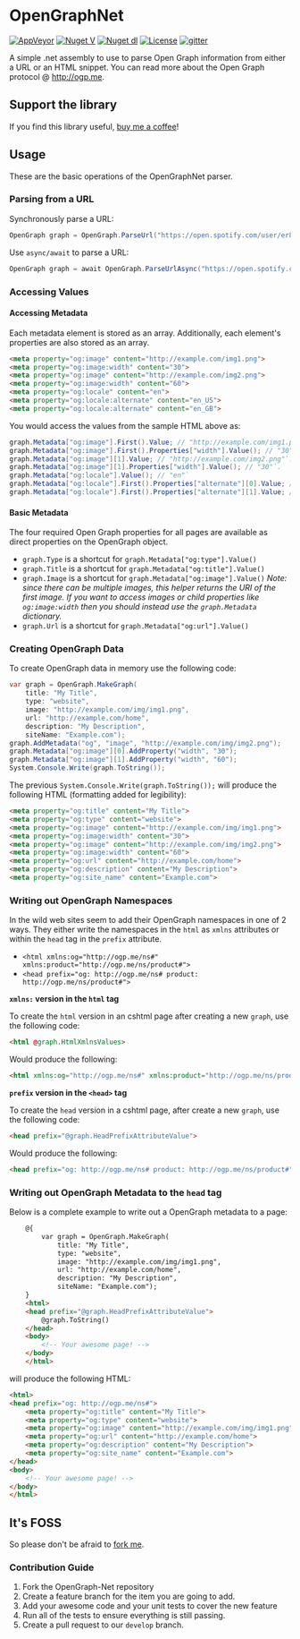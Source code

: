# OpenGraphNet

[![AppVeyor](https://img.shields.io/appveyor/ci/GeoffHorsey/opengraph-net.svg)](https://ci.appveyor.com/project/GeoffHorsey/opengraph-net)
[![Nuget V](https://img.shields.io/nuget/v/OpenGraph-Net.svg)](http://www.nuget.org/packages/OpenGraph-Net/)
[![Nuget dl](https://img.shields.io/nuget/dt/OpenGraph-Net.svg)](http://www.nuget.org/packages/OpenGraph-Net/)
[![License](https://img.shields.io/badge/license-MIT-orange.svg)](https://raw.githubusercontent.com/ghorsey/OpenGraph-Net/master/LICENSE)
[![gitter](https://badges.gitter.im/webpack/webpack.svg)](https://gitter.im/OpenGraph-Net/OpenGraph-Net)

A simple .net assembly to use to parse Open Graph information from either a URL or an HTML snippet. You can read more about the
Open Graph protocol @ <http://ogp.me>.

## Support the library

If you find this library useful, [buy me a coffee](https://www.buymeacoffee.com/ghorsey)!

## Usage

These are the basic operations of the OpenGraphNet parser.

### Parsing from a URL

Synchronously parse a URL:

```csharp
OpenGraph graph = OpenGraph.ParseUrl("https://open.spotify.com/user/er811nzvdw2cy2qgkrlei9sqe/playlist/2lzTTRqhYS6AkHPIvdX9u3?si=KcZxfwiIR7OBPCzj20utaQ");
```

Use `async/await` to parse a URL:

```csharp
OpenGraph graph = await OpenGraph.ParseUrlAsync("https://open.spotify.com/user/er811nzvdw2cy2qgkrlei9sqe/playlist/2lzTTRqhYS6AkHPIvdX9u3?si=KcZxfwiIR7OBPCzj20utaQ");
```

### Accessing Values

#### Accessing Metadata

Each metadata element is stored as an array. Additionally, each element's properties are also stored as an array.

```html
<meta property="og:image" content="http://example.com/img1.png">
<meta property="og:image:width" content="30">
<meta property="og:image" content="http://example.com/img2.png">
<meta property="og:image:width" content="60">
<meta property="og:locale" content="en">
<meta property="og:locale:alternate" content="en_US">
<meta property="og:locale:alternate" content="en_GB">
```

You would access the values from the sample HTML above as:

```csharp
graph.Metadata["og:image"].First().Value; // "http://example.com/img1.png"`.
graph.Metadata["og:image"].First().Properties["width"].Value(); // "30"`.
graph.Metadata["og:image"][1].Value; // "http://example.com/img2.png"`.
graph.Metadata["og:image"][1].Properties["width"].Value(); // "30"`.
graph.Metadata["og:locale"].Value(); // "en"`
graph.Metadata["og:locale"].First().Properties["alternate"][0].Value; // "en_US"`
graph.Metadata["og:locale"].First().Properties["alternate"][1].Value; // "en_GB"`
```

#### Basic Metadata

The four required Open Graph properties for all pages are available as direct properties on the OpenGraph object.

* `graph.Type` is a shortcut for `graph.Metadata["og:type"].Value()`
* `graph.Title` is a shortcut for `graph.Metadata["og:title"].Value()`
* `graph.Image` is a shortcut for `graph.Metadata["og:image"].Value()`
*Note: since there can be multiple images, this helper returns the URI of the
first image.  If you want to access images or child properties like `og:image:width` then you
should instead use the `graph.Metadata` dictionary.*
* `graph.Url` is a shortcut for `graph.Metadata["og:url"].Value()`

### Creating OpenGraph Data

To create OpenGraph data in memory use the following code:

```csharp
var graph = OpenGraph.MakeGraph(
    title: "My Title", 
    type: "website", 
    image: "http://example.com/img/img1.png", 
    url: "http://example.com/home", 
    description: "My Description", 
    siteName: "Example.com");
graph.AddMetadata("og", "image", "http://example.com/img/img2.png");
graph.Metadata["og:image"][0].AddProperty("width", "30");
graph.Metadata["og:image"][1].AddProperty("width", "60");
System.Console.Write(graph.ToString());
```

The previous `System.Console.Write(graph.ToString());` will produce the following HTML (formatting added for legibility):

```html
<meta property="og:title" content="My Title">
<meta property="og:type" content="website">
<meta property="og:image" content="http://example.com/img/img1.png">
<meta property="og:image:width" content="30">
<meta property="og:image" content="http://example.com/img/img2.png">
<meta property="og:image:width" content="60">
<meta property="og:url" content="http://example.com/home">
<meta property="og:description" content="My Description">
<meta property="og:site_name" content="Example.com">
```

### Writing out OpenGraph Namespaces

In the wild web sites seem to add their OpenGraph namespaces in one of 2 ways.  They either
write the namespaces in the `html` as `xmlns` attributes or within the `head` tag in the `prefix` attribute.

* `<html xmlns:og="http://ogp.me/ns#" xmlns:product="http://ogp.me/ns/product#">`
* `<head prefix="og: http://ogp.me/ns# product: http://ogp.me/ns/product#">`

**`xmlns:` version in the `html` tag**

To create the `html` version in an cshtml page after creating a new `graph`, use the following code:

```html
<html @graph.HtmlXmlnsValues>
```

Would produce the following:

```html
<html xmlns:og="http://ogp.me/ns#" xmlns:product="http://ogp.me/ns/product#">
```

**`prefix` version in the `<head>` tag**

To create the `head` version in a cshtml page, after create a new `graph`, use the following code:

```html
<head prefix="@graph.HeadPrefixAttributeValue">
```

Would produce the following:

```html
<head prefix="og: http://ogp.me/ns# product: http://ogp.me/ns/product#">
```

### Writing out OpenGraph Metadata to the `head` tag

Below is a complete example to write out a OpenGraph metadata to a page:

```html
    @{
        var graph = OpenGraph.MakeGraph(
            title: "My Title", 
            type: "website", 
            image: "http://example.com/img/img1.png", 
            url: "http://example.com/home", 
            description: "My Description", 
            siteName: "Example.com");
    }
    <html>
    <head prefix="@graph.HeadPrefixAttributeValue">
        @graph.ToString()
    </head>
    <body>
        <!-- Your awesome page! -->
    </body>
    </html>
```

will produce the following HTML:

```html
<html>
<head prefix="og: http://ogp.me/ns#">
    <meta property="og:title" content="My Title">
    <meta property="og:type" content="website">
    <meta property="og:image" content="http://example.com/img/img1.png">
    <meta property="og:url" content="http://example.com/home">
    <meta property="og:description" content="My Description">
    <meta property="og:site_name" content="Example.com">
</head>
<body>
    <!-- Your awesome page! -->
</body>
</html>
```

## It's FOSS

So please don't be afraid to [fork me](https://github.com/ghorsey/OpenGraph-Net).

### Contribution Guide

1. Fork the OpenGraph-Net repository
2. Create a feature branch for the item you are going to add.
3. Add your awesome code and your unit tests to cover the new feature
4. Run all of the tests to ensure everything is still passing.
5. Create a pull request to our `develop` branch.
